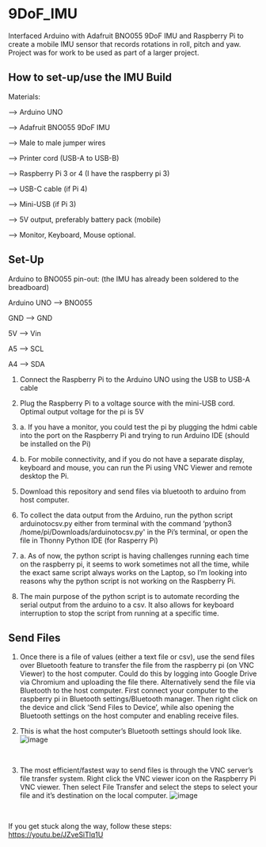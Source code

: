 # 9DoF_IMU
Interfaced Arduino with Adafruit BNO055 9DoF IMU and Raspberry Pi to create a mobile IMU sensor that records rotations in roll, pitch and yaw. Project was for work to be used as part of a larger project.

## How to set-up/use the IMU Build ##

Materials: <br />

--> Arduino UNO <br />

--> Adafruit BNO055 9DoF IMU <br />

--> Male to male jumper wires <br />

--> Printer cord (USB-A to USB-B) <br />

--> Raspberry Pi 3 or 4 (I have the raspberry pi 3) <br />

--> USB-C cable (if Pi 4) <br />

--> Mini-USB (if Pi 3) <br />

--> 5V output, preferably battery pack (mobile) <br />

--> Monitor, Keyboard, Mouse optional. <br />

## Set-Up ##

Arduino to BNO055 pin-out: (the IMU has already been soldered to the breadboard)<br />

Arduino UNO --> BNO055<br />

GND --> GND<br />

5V --> Vin<br />

A5 --> SCL <br />

A4 --> SDA <br />

1. Connect the Raspberry Pi to the Arduino UNO using the USB to USB-A cable <br />

2. Plug the Raspberry Pi to a voltage source with the mini-USB cord. Optimal output voltage for the pi is 5V <br />

3. a. If you have a monitor, you could test the pi by plugging the hdmi cable into the port on the Raspberry Pi and trying to run Arduino IDE (should be installed on the Pi) <br />

3. b. For mobile connectivity, and if you do not have a separate display, keyboard and mouse, you can run the Pi using VNC Viewer and remote desktop the Pi. <br />

4. Download this repository and send files via bluetooth to arduino from host computer. <br />

5. To collect the data output from the Arduino, run the python script arduinotocsv.py either from terminal with the command ‘python3 /home/pi/Downloads/arduinotocsv.py' in the Pi’s terminal, or open the file in Thonny Python IDE (for Rasperry Pi) <br />

  5. a. As of now, the python script is having challenges running each time on the raspberry pi, it seems to work sometimes not all the time, while the exact same script always works on the Laptop, so I’m looking into reasons why the python script is not working on the Raspberry Pi. <br />

6. The main purpose of the python script is to automate recording the serial output from the arduino to a csv. It also allows for keyboard interruption to stop the script from running at a specific time. <br />

## Send Files ## 
1. Once there is a file of values (either a text file or csv), use the send files over Bluetooth feature to transfer the file from the raspberry pi (on VNC Viewer) to the host computer. Could do this by logging into Google Drive via Chromium and uploading the file there. Alternatively send the file via Bluetooth to the host computer. First connect your computer to the raspberry pi in Bluetooth settings/Bluetooth manager.  Then right click on the device and click ‘Send Files to Device’, while also opening the Bluetooth settings on the host computer and enabling receive files. <br /> 

2. This is what the host computer’s Bluetooth settings should look like. ![image](https://user-images.githubusercontent.com/111996917/209395997-bb47eaea-6335-4519-9b7e-17dbdfb8f434.png)
<br />

3. The most efficient/fastest way to send files is through the VNC server’s file transfer system. Right click the VNC viewer icon on the Raspberry Pi VNC viewer. Then select File Transfer and select the steps to select your file and it’s destination on the local computer. ![image](https://user-images.githubusercontent.com/111996917/209396050-a51a3bcf-8b9c-458a-816d-13ee47700edd.png)
<br />

If you get stuck along the way, follow these steps:  https://youtu.be/JZveSiTlq1U <br />
